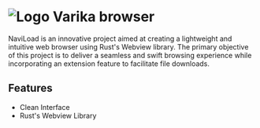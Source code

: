 # ![Logo]('ico/varika.ico') Varika browser
NaviLoad is an innovative project aimed at creating a lightweight and intuitive web browser using Rust's Webview library. The primary objective of this project is to deliver a seamless and swift browsing experience while incorporating an extension feature to facilitate file downloads.

## Features
- Clean Interface
- Rust's Webview Library